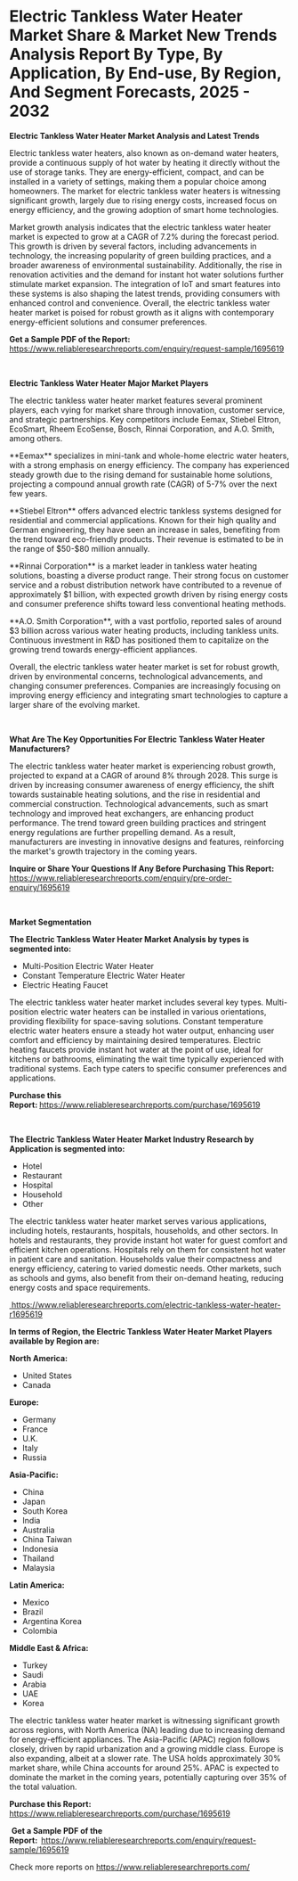 <p><h1>Electric Tankless Water Heater Market Share & Market New Trends Analysis Report By Type, By Application, By End-use, By Region, And Segment Forecasts, 2025 - 2032</h1></p><p><strong>Electric Tankless Water Heater Market Analysis and Latest Trends</strong></p>
<p><p>Electric tankless water heaters, also known as on-demand water heaters, provide a continuous supply of hot water by heating it directly without the use of storage tanks. They are energy-efficient, compact, and can be installed in a variety of settings, making them a popular choice among homeowners. The market for electric tankless water heaters is witnessing significant growth, largely due to rising energy costs, increased focus on energy efficiency, and the growing adoption of smart home technologies.</p><p>Market growth analysis indicates that the electric tankless water heater market is expected to grow at a CAGR of 7.2% during the forecast period. This growth is driven by several factors, including advancements in technology, the increasing popularity of green building practices, and a broader awareness of environmental sustainability. Additionally, the rise in renovation activities and the demand for instant hot water solutions further stimulate market expansion. The integration of IoT and smart features into these systems is also shaping the latest trends, providing consumers with enhanced control and convenience. Overall, the electric tankless water heater market is poised for robust growth as it aligns with contemporary energy-efficient solutions and consumer preferences.</p></p>
<p><strong>Get a Sample PDF of the Report:&nbsp;</strong> <a href="https://www.reliableresearchreports.com/enquiry/request-sample/1695619?utm_campaign=1674&utm_medium=2&utm_source=Github&utm_content=ia&utm_term=05022025&utm_id=electric-tankless-water-heater">https://www.reliableresearchreports.com/enquiry/request-sample/1695619</a></p>
<p>&nbsp;</p>
<p><strong>Electric Tankless Water Heater Major Market Players</strong></p>
<p><p>The electric tankless water heater market features several prominent players, each vying for market share through innovation, customer service, and strategic partnerships. Key competitors include Eemax, Stiebel Eltron, EcoSmart, Rheem EcoSense, Bosch, Rinnai Corporation, and A.O. Smith, among others.</p><p>**Eemax** specializes in mini-tank and whole-home electric water heaters, with a strong emphasis on energy efficiency. The company has experienced steady growth due to the rising demand for sustainable home solutions, projecting a compound annual growth rate (CAGR) of 5-7% over the next few years.</p><p>**Stiebel Eltron** offers advanced electric tankless systems designed for residential and commercial applications. Known for their high quality and German engineering, they have seen an increase in sales, benefiting from the trend toward eco-friendly products. Their revenue is estimated to be in the range of $50-$80 million annually.</p><p>**Rinnai Corporation** is a market leader in tankless water heating solutions, boasting a diverse product range. Their strong focus on customer service and a robust distribution network have contributed to a revenue of approximately $1 billion, with expected growth driven by rising energy costs and consumer preference shifts toward less conventional heating methods.</p><p>**A.O. Smith Corporation**, with a vast portfolio, reported sales of around $3 billion across various water heating products, including tankless units. Continuous investment in R&D has positioned them to capitalize on the growing trend towards energy-efficient appliances.</p><p>Overall, the electric tankless water heater market is set for robust growth, driven by environmental concerns, technological advancements, and changing consumer preferences. Companies are increasingly focusing on improving energy efficiency and integrating smart technologies to capture a larger share of the evolving market.</p></p>
<p>&nbsp;</p>
<p><strong>What Are The Key Opportunities For Electric Tankless Water Heater Manufacturers?</strong></p>
<p><p>The electric tankless water heater market is experiencing robust growth, projected to expand at a CAGR of around 8% through 2028. This surge is driven by increasing consumer awareness of energy efficiency, the shift towards sustainable heating solutions, and the rise in residential and commercial construction. Technological advancements, such as smart technology and improved heat exchangers, are enhancing product performance. The trend toward green building practices and stringent energy regulations are further propelling demand. As a result, manufacturers are investing in innovative designs and features, reinforcing the market's growth trajectory in the coming years.</p></p>
<p><strong>Inquire or Share Your Questions If Any Before Purchasing This Report:</strong> <a href="https://www.reliableresearchreports.com/enquiry/pre-order-enquiry/1695619?utm_campaign=1674&utm_medium=2&utm_source=Github&utm_content=ia&utm_term=05022025&utm_id=electric-tankless-water-heater">https://www.reliableresearchreports.com/enquiry/pre-order-enquiry/1695619</a></p>
<p>&nbsp;</p>
<p><strong>Market Segmentation</strong></p>
<p><strong>The Electric Tankless Water Heater Market Analysis by types is segmented into:</strong></p>
<p><ul><li>Multi-Position Electric Water Heater</li><li>Constant Temperature Electric Water Heater</li><li>Electric Heating Faucet</li></ul></p>
<p><p>The electric tankless water heater market includes several key types. Multi-position electric water heaters can be installed in various orientations, providing flexibility for space-saving solutions. Constant temperature electric water heaters ensure a steady hot water output, enhancing user comfort and efficiency by maintaining desired temperatures. Electric heating faucets provide instant hot water at the point of use, ideal for kitchens or bathrooms, eliminating the wait time typically experienced with traditional systems. Each type caters to specific consumer preferences and applications.</p></p>
<p><strong>Purchase this Report:&nbsp;</strong><a href="https://www.reliableresearchreports.com/purchase/1695619?utm_campaign=1674&utm_medium=2&utm_source=Github&utm_content=ia&utm_term=05022025&utm_id=electric-tankless-water-heater">https://www.reliableresearchreports.com/purchase/1695619</a></p>
<p>&nbsp;</p>
<p><strong>The Electric Tankless Water Heater Market Industry Research by Application is segmented into:</strong></p>
<p><ul><li>Hotel</li><li>Restaurant</li><li>Hospital</li><li>Household</li><li>Other</li></ul></p>
<p><p>The electric tankless water heater market serves various applications, including hotels, restaurants, hospitals, households, and other sectors. In hotels and restaurants, they provide instant hot water for guest comfort and efficient kitchen operations. Hospitals rely on them for consistent hot water in patient care and sanitation. Households value their compactness and energy efficiency, catering to varied domestic needs. Other markets, such as schools and gyms, also benefit from their on-demand heating, reducing energy costs and space requirements.</p></p>
<p><a href="https://www.reliableresearchreports.com/electric-tankless-water-heater-r1695619?utm_campaign=1674&utm_medium=2&utm_source=Github&utm_content=ia&utm_term=05022025&utm_id=electric-tankless-water-heater">&nbsp;https://www.reliableresearchreports.com/electric-tankless-water-heater-r1695619</a></p>
<p><strong>In terms of Region, the Electric Tankless Water Heater Market Players available by Region are:</strong></p>
<p>
    <p> <strong> North America: </strong>
        <ul>
            <li>United States</li>
            <li>Canada</li>
        </ul>
        </p> 
    <p> <strong> Europe: </strong>
        <ul>
            <li>Germany</li>
            <li>France</li>
            <li>U.K.</li>
            <li>Italy</li>
            <li>Russia</li>
        </ul>
        </p> 
    <p> <strong> Asia-Pacific: </strong>
        <ul>
            <li>China</li>
            <li>Japan</li>
            <li>South Korea</li>
            <li>India</li>
            <li>Australia</li>
            <li>China Taiwan</li>
            <li>Indonesia</li>
            <li>Thailand</li>
            <li>Malaysia</li>
        </ul>
        </p> 
    <p> <strong> Latin America: </strong>
        <ul>
            <li>Mexico</li>
            <li>Brazil</li>
            <li>Argentina Korea</li>
            <li>Colombia</li>
        </ul>
        </p> 
    <p> <strong> Middle East & Africa: </strong>
        <ul>
            <li>Turkey</li>
            <li>Saudi</li>
            <li>Arabia</li>
            <li>UAE</li>
            <li>Korea</li>
        </ul>
    </p>
    </p>
<p><p>The electric tankless water heater market is witnessing significant growth across regions, with North America (NA) leading due to increasing demand for energy-efficient appliances. The Asia-Pacific (APAC) region follows closely, driven by rapid urbanization and a growing middle class. Europe is also expanding, albeit at a slower rate. The USA holds approximately 30% market share, while China accounts for around 25%. APAC is expected to dominate the market in the coming years, potentially capturing over 35% of the total valuation.</p></p>
<p><strong>Purchase this Report: </strong><a href="https://www.reliableresearchreports.com/purchase/1695619?utm_campaign=1674&utm_medium=2&utm_source=Github&utm_content=ia&utm_term=05022025&utm_id=electric-tankless-water-heater">https://www.reliableresearchreports.com/purchase/1695619</a></p>
<p>&nbsp;<strong>Get a Sample PDF of the Report:&nbsp;&nbsp;</strong><a href="https://www.reliableresearchreports.com/enquiry/request-sample/1695619?utm_campaign=1674&utm_medium=2&utm_source=Github&utm_content=ia&utm_term=05022025&utm_id=electric-tankless-water-heater">https://www.reliableresearchreports.com/enquiry/request-sample/1695619</a></p>
<p><strong></strong></p>
<p>Check more reports on <a href="https://www.reliableresearchreports.com/?utm_campaign=1674&utm_medium=2&utm_source=Github&utm_content=ia&utm_term=05022025&utm_id=electric-tankless-water-heater">https://www.reliableresearchreports.com/</a></p>